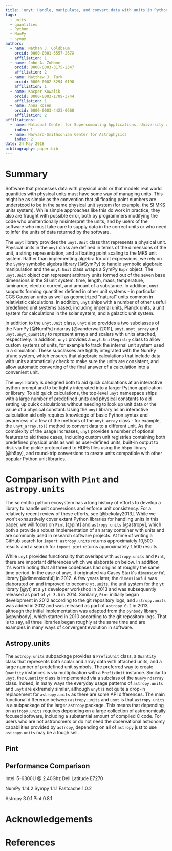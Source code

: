 ```yaml
---
title: 'unyt: Handle, manipulate, and convert data with units in Python'
tags:
  - units
  - quantities
  - Python
  - NumPy
  - sympy
authors:
  - name: Nathan J. Goldbaum
    orcid: 0000-0001-5557-267X
    affiliation: 1
  - name: John A. ZuHone
    orcid: 0000-0003-3175-2347
    affiliation: 2
  - name: Matthew J. Turk
    orcid: 0000-0002-5294-0198
    affiliation: 1
  - name: Kacper Kowalik
    orcid: 0000-0003-1709-3744
    affiliation: 1
  - name: Anna Rosen
    orcid: 0000-0003-4423-0660
    affiliation: 2
affiliations:
  - name: National Center for Supercomputing Applications, University of Illinois at Urbana-Champaign
    index: 1
  - name: Harvard-Smithsonian Center for Astrophysics
    index: 2
date: 24 May 2018
bibliography: paper.bib
---
```


# Summary

Software that processes data with physical units or that models real world
quantities with physical units must have some way of managing units. This might
be as simple as the convention that all floating point numbers are understood to
be in the same physical unit system (for example, the SI MKS units
system). While simple approaches like this do work in practice, they also are
fraught with possible error, both by programmers modifying the code who
unintentionally misinterpret the units, and by users of the software who must
take care to supply data in the correct units or who need to infer the units of
data returned by the software.

The `unyt` library provides the `unyt.Unit` class that represents a physical
unit. Physical units in the `unyt` class are defined in terms of the dimensions
of the unit, a string representation, and a floating point scaling to the MKS
unit system. Rather than implementing algebra for unit expressions, we rely on
the `SymPy` symbolic algebra library [@SymPy] to handle symbolic algebraic
manipulation and the `unyt.Unit` class wraps a SymPy `Expr` object. The
`unyt.Unit` object can represent arbitrary units formed out of the seven base
dimensions in the SI unit system: time, length, mass, temperature, luminance,
electric current, and amount of a substance. In addition, `unyt` supports
forming quantities defined in other unit systems - in particular CGS Gaussian
units as well as geometrized "natural" units common in relativistic
calculations. In addition, `unyt` ships with a number of other useful predefined
unit systems based, including imperial units, Planck units, a unit system for
calculations in the solar system, and a galactic unit system.

In addition to the `unyt.Unit` class, `unyt` also provides a two subclasses of
the NumPy [@NumPy] ndarray [@vanderwalt2011], `unyt.unyt_array` and
`unyt.unyt_quantity` to represent arrays and scalars with units attached,
respectively. In addition, `unyt` provides a `unyt.UnitRegistry` class to allow
custom systems of units, for example to track the internal unit system used in a
simulation. These subclasses are tightly integrated with the NumPy ufunc system,
which ensures that algebraic calculations that include data with units
automatically check to make sure the units are consistent, and allow automatic
converting of the final answer of a calculation into a convenient unit.

The `unyt` library is designed both to aid quick calculations at an interactive
python prompt and to be tightly integrated into a larger Python application or
library. To aid quick calculations, the top-level `unyt` namespace ships with a
large number of predefined units and physical constants to aid setting up quick
calculations without needing to look up unit data or the value of a physical
constant. Using the `unyt` library as an interactive calculation aid only
requires knowledge of basic Python syntax and awareness of a few of the methods
of the `unyt_array` class - for example, the `unyt_array.to()` method to convert
data to a different unit. As the complexity of the usage increases, `unyt`
provides a number of optional features to aid these cases, including custom unit
registries containing both predefined physical units as well as user-defined
units, built-in output to disk via the pickle protocol and to HDF5 files using
the h5py library [@h5py], and round-trip conversions to create units compatible
with other popular Python unit libraries.

# Comparison with ``Pint`` and ``astropy.units``

The scientific python ecosystem has a long history of efforts to develop a
library to handle unit conversions and enforce unit consistency. For a
relatively recent review of these efforts, see [@bekolay2013]. While we won't
exhaustively cover extant Python libraries for handling units in this paper, we
will focus on `Pint` [@pint] and `astropy.units` [@astropy], which both a provide a robust implementation of an array container with units and are commonly used in research software projects. At time of writing a GitHub search for `import astropy.units` returns approximately 10,500 results and a search for `import pint` returns approximately 1,500 results.

While `unyt` provides functionality that overlaps with `astropy.units` and `Pint`, there are important differences which we elaborate on below. In addition, it's worth noting that all three codebases had origins at roughly the same time period. In the case of `unyt`, it originated via Casey Stark's `dimensionful` library [@dimensionful] in 2012. A few years later, the `dimensionful` was elaborated on and improved to become `yt.units`, the unit system for the `yt` library [@yt]  at a `yt` developer workshop in 2013 and was subsequently released as part of `yt 3.0` in 2014. Similarly, `Pint` initially began development in 2012 according to the git repository logs, and `astropy.units` was added in 2012 and was released as part of `astropy 0.2` in 2013, although the initial implementation was adapted from the `pynbody` library [@pynbody], which started in 2010 according to the git repository logs. That is to say, all three libraries began roughly at the same time and are examples in many ways of convergent evolution in software.

## Astropy.units

The `astropy.units` subpackage provides a `PrefixUnit` class, a `Quantity` class
that represents both scalar and array data with attached units, and a large
number of predefined unit symbols. The preferred way to create `Quantity`
instances is via multiplication with a `PrefixUnit` instance. Similar to `unyt`,
the `Quantity` class is implemented via a subclass of the `NumPy` `ndarray`
class. Indeed, in many ways the everyday usage patterns of `astropy.units` and
`unyt` are extremely similar, although `unyt` is not quite a drop-in replacement
for `astropy.units` as there are some API differences. The main functional
difference between `astropy.units` and `unyt` is that `astropy.units` is a
subpackage of the larger `astropy` package. This means that depending on
`astropy.units` requires depending on a large collection of astronomically
focused software, including a substantial amount of compiled C code. For users
who are not astronomers or do not need the observational astronomy capabilities
provided by `astropy`, depending on all of `astropy` just to use `astropy.units`
may be a tough sell.

## Pint



## Performance Comparison

Intel i5-6300U @ 2.40Ghz
Dell Latitude E7270

NumPy 1.14.2
Sympy 1.1.1
Fastcache 1.0.2

Astropy 3.0.1
Pint 0.8.1

# Acknowledgements

# References
